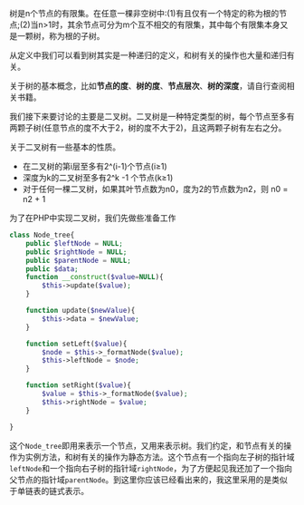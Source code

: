 树是n个节点的有限集。在任意一棵非空树中:(1)有且仅有一个特定的称为根的节点;(2)当n>1时，其余节点可分为m个互不相交的有限集，其中每个有限集本身又是一颗树，称为根的子树。

从定义中我们可以看到树其实是一种递归的定义，和树有关的操作也大量和递归有关。

关于树的基本概念，比如**节点的度**、**树的度**、**节点层次**、**树的深度**，请自行查阅相关书籍。


我们接下来要讨论的主要是二叉树。二叉树是一种特定类型的树，每个节点至多有两颗子树(任意节点的度不大于2，树的度不大于2)，且这两颗子树有左右之分。

关于二叉树有一些基本的性质。

* 在二叉树的第i层至多有2^(i-1)个节点(i≥1)
* 深度为k的二叉树至多有2^k -1 个节点(k≥1)
* 对于任何一棵二叉树，如果其叶节点数为n0，度为2的节点数为n2，则 n0 = n2 + 1

为了在PHP中实现二叉树，我们先做些准备工作

```php
class Node_tree{
	public $leftNode = NULL;
	public $rightNode = NULL;
	public $parentNode = NULL;
	public $data;
	function __construct($value=NULL){
		$this->update($value);
	}

	function update($newValue){
		$this->data = $newValue;
	}

	function setLeft($value){
		$node = $this->_formatNode($value);
		$this->leftNode = $node;
	}

	function setRight($value){
		$value = $this->_formatNode($value);
		$this->rightNode = $value;
	}

}
```

这个```Node_tree```即用来表示一个节点，又用来表示树。我们约定，和节点有关的操作为实例方法，和树有关的操作为静态方法。这个节点有一个指向左子树的指针域```leftNode```和一个指向右子树的指针域```rightNode```，为了方便起见我还加了一个指向父节点的指针域```parentNode```。到这里你应该已经看出来的，我这里采用的是类似于单链表的链式表示。